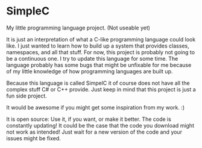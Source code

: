 # SimpleC

My little programming language project. (Not useable yet)

It is just an interpretation of what a C-like programming language could look like.
I just wanted to learn how to build up a system that provides classes, namespaces, and all that stuff.
For now, this project is probably not going to be a continuous one. I try to update this language for some time.
The language probably has some bugs that might be unfixable for me because of my little knowledge of how 
programming languages are built up.

Because this language is called SimpelC it of course does not have all the complex stuff C# or C++ provide.
Just keep in mind that this project is just a fun side project.

It would be awesome if you might get some inspiration from my work. :)

It is open source: Use it, if you want, or make it better.
The code is constantly updating! It could be the case that the code you download might not work as
intended! Just wait for a new version of the code and your issues might be fixed.
